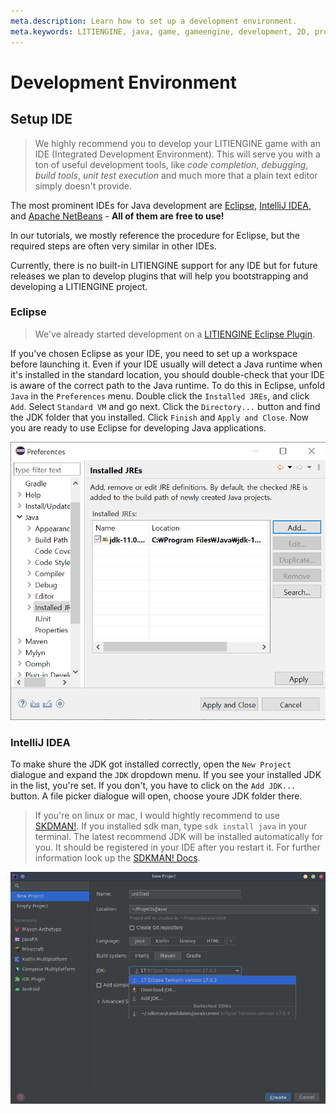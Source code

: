 ```yaml
---
meta.description: Learn how to set up a development environment.
meta.keywords: LITIENGINE, java, game, gameengine, development, 2D, programming, ide, eclipse, intellij, netbeans
---
```


# Development Environment

## Setup IDE

>We highly recommend you to develop your LITIENGINE game with an IDE \(Integrated Development Environment\). This will serve you with a ton of useful development tools, like _code completion_, _debugging_, _build tools_, _unit test execution_ and much more that a plain text editor simply doesn't provide.

The most prominent IDEs for Java development are [Eclipse](https://www.eclipse.org/), [IntelliJ IDEA](https://www.jetbrains.com/idea/), and [Apache NetBeans](https://netbeans.org/) - **All of them are free to use!**

In our tutorials, we mostly reference the procedure for Eclipse, but the required steps are often very similar in other IDEs.

Currently, there is no built-in LITIENGINE support for any IDE but for future releases we plan to develop plugins that will help you bootstrapping and developing a LITIENGINE project.

### Eclipse
> We've already started development on a [LITIENGINE Eclipse Plugin](https://github.com/gurkenlabs/litiengine-eclipse-plugin).

If you've chosen Eclipse as your IDE, you need to set up a workspace before launching it. Even if your IDE usually will detect a Java runtime when it's installed in the standard location, you should double-check that your IDE is aware of the correct path to the Java runtime.
To do this in Eclipse, unfold `Java` in the `Preferences` menu. Double click the `Installed JREs`, and click `Add`. Select `Standard VM` and go next. Click the `Directory...` button and find the JDK folder that you installed. Click `Finish` and `Apply and Close`. Now you are ready to use Eclipse for developing Java applications.

![eclipse-download-5](/getting-started/img/eclipse_download_5.png)

### IntelliJ IDEA
To make shure the JDK got installed correctly, open the `New Project` dialogue and expand the `JDK` dropdown menu. If you see your installed JDK in the list, you're set. If you don't, you have to click on the `Add JDK...` button. A file picker dialogue will open, choose youre JDK folder there.

> If you're on linux or mac, I would hightly recommend to use [SKDMAN!](https://sdkman.io/). If you installed sdk man, type `sdk install java` in your terminal. The latest recommend JDK will be installed automatically for you. It should be registered in your IDE after you restart it. For further information look up the [SDKMAN! Docs](https://sdkman.io/usage).

![intellij-picker](/getting-started/img/intellij_picker.png)
